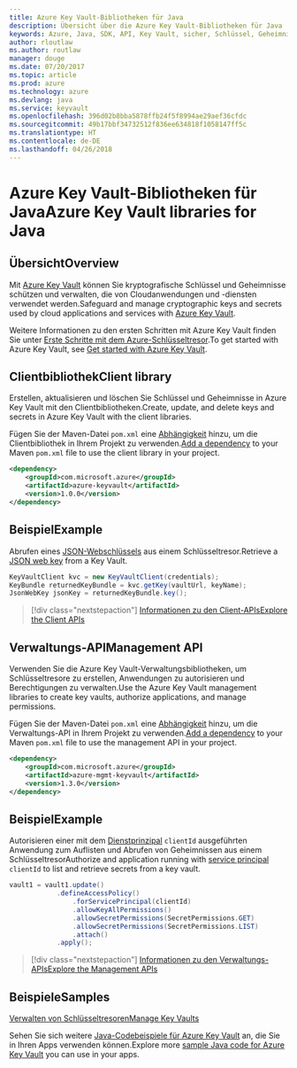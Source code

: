 ```yaml
---
title: Azure Key Vault-Bibliotheken für Java
description: Übersicht über die Azure Key Vault-Bibliotheken für Java
keywords: Azure, Java, SDK, API, Key Vault, sicher, Schlüssel, Geheimnisse, Tresor
author: rloutlaw
ms.author: routlaw
manager: douge
ms.date: 07/20/2017
ms.topic: article
ms.prod: azure
ms.technology: azure
ms.devlang: java
ms.service: keyvault
ms.openlocfilehash: 396d02b8bba5878ffb24f5f8994ae29aef36cfdc
ms.sourcegitcommit: 49b17bbf34732512f836ee634818f1058147ff5c
ms.translationtype: HT
ms.contentlocale: de-DE
ms.lasthandoff: 04/26/2018
---
```

# <a name="azure-key-vault-libraries-for-java"></a><span data-ttu-id="de73c-104">Azure Key Vault-Bibliotheken für Java</span><span class="sxs-lookup"><span data-stu-id="de73c-104">Azure Key Vault libraries for Java</span></span>

## <a name="overview"></a><span data-ttu-id="de73c-105">Übersicht</span><span class="sxs-lookup"><span data-stu-id="de73c-105">Overview</span></span>

<span data-ttu-id="de73c-106">Mit [Azure Key Vault](/azure/key-vault/) können Sie kryptografische Schlüssel und Geheimnisse schützen und verwalten, die von Cloudanwendungen und -diensten verwendet werden.</span><span class="sxs-lookup"><span data-stu-id="de73c-106">Safeguard and manage cryptographic keys and secrets used by cloud applications and services with [Azure Key Vault](/azure/key-vault/).</span></span>

<span data-ttu-id="de73c-107">Weitere Informationen zu den ersten Schritten mit Azure Key Vault finden Sie unter [Erste Schritte mit dem Azure-Schlüsseltresor](/azure/key-vault/key-vault-get-started).</span><span class="sxs-lookup"><span data-stu-id="de73c-107">To get started with Azure Key Vault, see [Get started with Azure Key Vault](/azure/key-vault/key-vault-get-started).</span></span>

## <a name="client-library"></a><span data-ttu-id="de73c-108">Clientbibliothek</span><span class="sxs-lookup"><span data-stu-id="de73c-108">Client library</span></span>

<span data-ttu-id="de73c-109">Erstellen, aktualisieren und löschen Sie Schlüssel und Geheimnisse in Azure Key Vault mit den Clientbibliotheken.</span><span class="sxs-lookup"><span data-stu-id="de73c-109">Create, update, and delete keys and secrets in Azure Key Vault with the client libraries.</span></span>

<span data-ttu-id="de73c-110">Fügen Sie der Maven-Datei `pom.xml` eine [Abhängigkeit](https://maven.apache.org/guides/getting-started/index.html#How_do_I_use_external_dependencies) hinzu, um die Clientbibliothek in Ihrem Projekt zu verwenden.</span><span class="sxs-lookup"><span data-stu-id="de73c-110">[Add a dependency](https://maven.apache.org/guides/getting-started/index.html#How_do_I_use_external_dependencies) to your Maven `pom.xml` file to use the client library in your project.</span></span>  

```XML
<dependency>
    <groupId>com.microsoft.azure</groupId>
    <artifactId>azure-keyvault</artifactId>
    <version>1.0.0</version>
</dependency>
```   

## <a name="example"></a><span data-ttu-id="de73c-111">Beispiel</span><span class="sxs-lookup"><span data-stu-id="de73c-111">Example</span></span>

<span data-ttu-id="de73c-112">Abrufen eines [JSON-Webschlüssels](https://tools.ietf.org/html/draft-ietf-jose-json-web-key-18) aus einem Schlüsseltresor.</span><span class="sxs-lookup"><span data-stu-id="de73c-112">Retrieve a [JSON web key](https://tools.ietf.org/html/draft-ietf-jose-json-web-key-18) from a Key Vault.</span></span>

```java
KeyVaultClient kvc = new KeyVaultClient(credentials);
KeyBundle returnedKeyBundle = kvc.getKey(vaultUrl, keyName);
JsonWebKey jsonKey = returnedKeyBundle.key();
```

> [!div class="nextstepaction"]
> [<span data-ttu-id="de73c-113">Informationen zu den Client-APIs</span><span class="sxs-lookup"><span data-stu-id="de73c-113">Explore the Client APIs</span></span>](/java/api/overview/azure/keyvault/client)


## <a name="management-api"></a><span data-ttu-id="de73c-114">Verwaltungs-API</span><span class="sxs-lookup"><span data-stu-id="de73c-114">Management API</span></span>

<span data-ttu-id="de73c-115">Verwenden Sie die Azure Key Vault-Verwaltungsbibliotheken, um Schlüsseltresore zu erstellen, Anwendungen zu autorisieren und Berechtigungen zu verwalten.</span><span class="sxs-lookup"><span data-stu-id="de73c-115">Use the Azure Key Vault management libraries to create key vaults, authorize applications, and manage permissions.</span></span> 

<span data-ttu-id="de73c-116">Fügen Sie der Maven-Datei `pom.xml` eine [Abhängigkeit](https://maven.apache.org/guides/getting-started/index.html#How_do_I_use_external_dependencies) hinzu, um die Verwaltungs-API in Ihrem Projekt zu verwenden.</span><span class="sxs-lookup"><span data-stu-id="de73c-116">[Add a dependency](https://maven.apache.org/guides/getting-started/index.html#How_do_I_use_external_dependencies) to your Maven `pom.xml` file to use the management API in your project.</span></span>  

```XML
<dependency>
    <groupId>com.microsoft.azure</groupId>
    <artifactId>azure-mgmt-keyvault</artifactId>
    <version>1.3.0</version>
</dependency>
```

## <a name="example"></a><span data-ttu-id="de73c-117">Beispiel</span><span class="sxs-lookup"><span data-stu-id="de73c-117">Example</span></span>

<span data-ttu-id="de73c-118">Autorisieren einer mit dem [Dienstprinzipal](/azure/azure-resource-manager/resource-group-create-service-principal-portal) `clientId` ausgeführten Anwendung zum Auflisten und Abrufen von Geheimnissen aus einem Schlüsseltresor</span><span class="sxs-lookup"><span data-stu-id="de73c-118">Authorize and application running with [service principal](/azure/azure-resource-manager/resource-group-create-service-principal-portal) `clientId` to list and retrieve secrets from a key vault.</span></span> 

```java
vault1 = vault1.update()
            .defineAccessPolicy()
                .forServicePrincipal(clientId)
                .allowKeyAllPermissions()
                .allowSecretPermissions(SecretPermissions.GET)
                .allowSecretPermissions(SecretPermissions.LIST)
                .attach()
            .apply();
```

> [!div class="nextstepaction"]
> [<span data-ttu-id="de73c-119">Informationen zu den Verwaltungs-APIs</span><span class="sxs-lookup"><span data-stu-id="de73c-119">Explore the Management APIs</span></span>](/java/api/overview/azure/keyvault/management)


## <a name="samples"></a><span data-ttu-id="de73c-120">Beispiele</span><span class="sxs-lookup"><span data-stu-id="de73c-120">Samples</span></span>

<span data-ttu-id="de73c-121">[Verwalten von Schlüsseltresoren][1]</span><span class="sxs-lookup"><span data-stu-id="de73c-121">[Manage Key Vaults][1]</span></span>   

[1]: https://github.com/Azure-Samples/key-vault-java-manage-key-vaults

<span data-ttu-id="de73c-122">Sehen Sie sich weitere [Java-Codebeispiele für Azure Key Vault](https://azure.microsoft.com/resources/samples/?platform=java&term=key+vault) an, die Sie in Ihren Apps verwenden können.</span><span class="sxs-lookup"><span data-stu-id="de73c-122">Explore more [sample Java code for Azure Key Vault](https://azure.microsoft.com/resources/samples/?platform=java&term=key+vault) you can use in your apps.</span></span>
